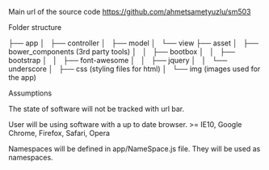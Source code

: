 Main url of the source code
https://github.com/ahmetsametyuzlu/sm503

Folder structure

├── app
│   ├── controller
│   ├── model
│   └── view
├── asset
│   ├── bower_components (3rd party tools)
│   │   ├── bootbox
│   │   ├── bootstrap
│   │   ├── font-awesome
│   │   ├── jquery
│   │   └── underscore
│   ├── css (styling files for html)
│   └── img (images used for the app)

Assumptions

The state of software will not be tracked with url bar.
 
User will be using software with a up to date browser. >= IE10, Google Chrome, Firefox, Safari, Opera

Namespaces will be defined in app/NameSpace.js file. They will be used as namespaces.
 
 

